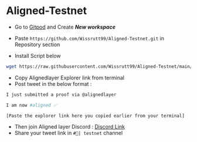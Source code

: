 # Aligned-Testnet

- Go to [Gitpod](https://gitpod.io/workspaces) and Create ***New workspace***

- Paste ```https://github.com/Wissrutt99/Aligned-Testnet.git``` in Repository section


- Install Script below
```bash
wget https://raw.githubusercontent.com/Wissrutt99/Aligned-Testnet/main/aligned.sh && chmod +x alliged.sh && ./alliged.sh
```

- Copy Alignedlayer Explorer link from terminal
- Post tweet in the below format :
```bash
I just submitted a proof via @alignedlayer

I am now #aligned ✅

[Paste the explorer link here you copied earlier from your terminal]
```
- Then join Aligned layer Discord :  [Discord Link](http://discord.gg/alignedlayer)
- Share your tweet link in ```#🧪| testnet``` channel
